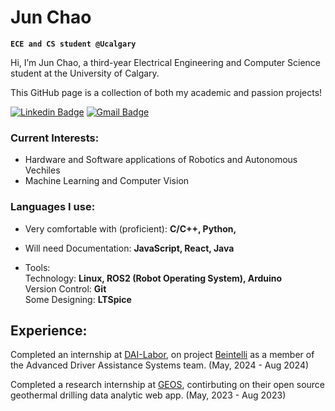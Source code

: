 # Jun Chao 
**`ECE and CS student @Ucalgary`**

Hi, I’m Jun Chao, a third-year Electrical Engineering and Computer Science student at the University of Calgary. 

This GitHub page is a collection of both my academic and passion projects!

[![Linkedin Badge](https://img.shields.io/badge/-junchao-blue?style=flat-square&logo=Linkedin&logoColor=white&link=https://www.linkedin.com/in/jun-chao/)](https://www.linkedin.com/in/jun-chao/)
[![Gmail Badge](https://img.shields.io/badge/-junchao530-c14438?style=flat-square&logo=Gmail&logoColor=white&link=mailto:junchao530@gmail.com)](mailto:junchao530@gmail.com)

### Current Interests:

- Hardware and Software applications of Robotics and Autonomous Vechiles
- Machine Learning and Computer Vision

### Languages I use:
 - Very comfortable with (proficient):
    **C/C++,  Python,**
   
 - Will need Documentation:
    **JavaScript, React, Java**

 - Tools:
    <br>
    Technology: **Linux, ROS2 (Robot Operating System), Arduino**
    <br>
    Version Control: **Git**
    <br>
    Some Designing: **LTSpice**
    <br>
    


## Experience:

Completed an internship at <a href="https://dai-labor.de/en/home/">DAI-Labor</a>, on project <a href="https://be-intelli.com/">Beintelli</a> as a member of the Advanced Driver Assistance Systems team. (May, 2024 - Aug 2024)
 
Completed a research internship at <a href="https://ucalgary.ca/labs/geothermal-energy/centre"> GEOS</a>, contirbuting on their open source geothermal drilling data analytic web app. (May, 2023 - Aug 2023)
 










<!--
**junchao530/junchao530** is a ✨ _special_ ✨ repository because its `README.md` (this file) appears on your GitHub profile.

Here are some ideas to get you started:

- 🔭 I’m currently working on ...
- 🌱 I’m currently learning ...
- 👯 I’m looking to collaborate on ...
- 🤔 I’m looking for help with ...
- 💬 Ask me about ...
- 📫 How to reach me: ...
- 😄 Pronouns: ...
- ⚡ Fun fact: ...
-->

